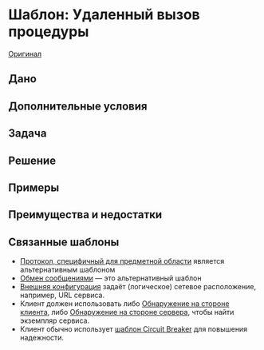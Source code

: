 # Шаблон: Удаленный вызов процедуры

[Оригинал](https://microservices.io/patterns/communication-style/rpi.html)

## Дано

## Дополнительные условия

## Задача

## Решение

## Примеры

## Преимущества и недостатки

## Связанные шаблоны

* [Протокол, специфичный для предметной области](domain-specific-protocol.md) является альтернативным 
  шаблоном
* [Обмен сообщениями](messaging.md) — это альтернативный шаблон
* [Внешняя конфигурация](../Cross-cutting-concerns/externalized-configuration.md) задаёт 
  (логическое) сетевое расположение, например, URL сервиса.
* Клиент должен использовать либо [Обнаружение на стороне клиента](), либо [Обнаружение 
  на стороне сервера](), чтобы найти экземпляр сервиса.
* Клиент обычно использует [шаблон Circuit Breaker]() для повышения надежности.